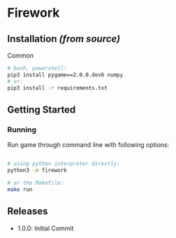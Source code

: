 # Firework

## Installation _(from source)_

Common

```bash
# bash, powershell:
pip3 install pygame==2.0.0.dev6 numpy
# or:
pip3 install -r requirements.txt
```

## Getting Started

### Running

Run game through command line with following options:

```bash

# using python interpreter directly:
python3 -m firework

# or the Makefile:
make run
```

## Releases

- 1.0.0: Initial Commit
